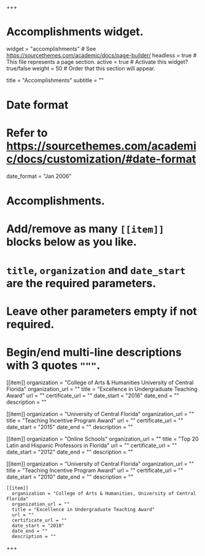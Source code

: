 +++
# Accomplishments widget.
widget = "accomplishments"  # See https://sourcethemes.com/academic/docs/page-builder/
headless = true  # This file represents a page section.
active = true  # Activate this widget? true/false
weight = 50  # Order that this section will appear.

title = "Accomplish&shy;ments"
subtitle = ""

# Date format
#   Refer to https://sourcethemes.com/academic/docs/customization/#date-format
date_format = "Jan 2006"

# Accomplishments.
#   Add/remove as many `[[item]]` blocks below as you like.
#   `title`, `organization` and `date_start` are the required parameters.
#   Leave other parameters empty if not required.
#   Begin/end multi-line descriptions with 3 quotes `"""`.

[[item]]
  organization = "College of Arts & Humanities University of Central Florida"
  organization_url = ""
  title = "Excellence in Undergraduate Teaching Award"
  url = ""
  certificate_url = ""
  date_start = "2016"
  date_end = ""
  description = ""

[[item]]
  organization = "University of Central Florida"
  organization_url = ""
  title = "Teaching Incentive Program Award"
  url = ""
  certificate_url = ""
  date_start = "2015"
  date_end = ""
  description = ""

[[item]]
  organization = "Online Schools"
  organization_url = ""
  title = "Top 20 Latin and Hispanic Professors in Florida"
  url = ""
  certificate_url = ""
  date_start = "2012"
  date_end = ""
  description = ""

  [[item]]
    organization = "University of Central Florida"
    organization_url = ""
    title = "Teaching Incentive Program Award"
    url = ""
    certificate_url = ""
    date_start = "2010"
    date_end = ""
    description = ""

    [[item]]
      organization = "College of Arts & Humanities, University of Central Florida"
      organization_url = ""
      title = "Excellence in Undergraduate Teaching Award"
      url = ""
      certificate_url = ""
      date_start = "2010"
      date_end = ""
      description = ""
+++
